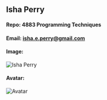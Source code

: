 ## Isha Perry
#### Repo: 4883 Programming Techniques
#### Email: isha.e.perry@gmail.com
#### Image:
![Isha Perry](https://drive.google.com/file/d/1o7Q8Ij6Xrg4XYpjcNQ4DI1hXNto-C26N/view?usp=sharing)
#### Avatar:
![Avatar](https://drive.google.com/file/d/1OqR6NbEZnDXdew54K-TEzKw_bc8dRgQN/view?usp=sharing)
